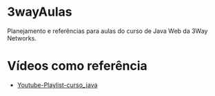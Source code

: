 # 3wayAulas
Planejamento e referências para aulas do curso de Java Web da 3Way Networks.

# Vídeos como referência
* [Youtube-Playlist-curso_java](https://www.youtube.com/watch?v=CLJOkW_Bchk&list=PLc_5R8jc8TMIBvTCdYUcPXgZLz_82Cafs)
